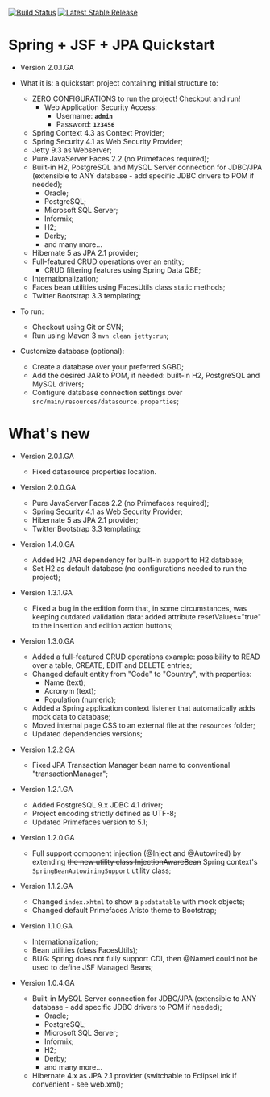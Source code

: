 [![Build Status](https://travis-ci.org/michelrisucci/spring-jsf-jpa-quickstart.svg?branch=master)](https://travis-ci.org/michelrisucci/spring-jsf-jpa-quickstart) [![Latest Stable Release](https://img.shields.io/badge/stable-2.0.1.GA-blue.svg)](https://github.com/michelrisucci/spring-jsf-jpa-quickstart/releases/tag/2.0.1.GA)

Spring + JSF + JPA Quickstart
=============================

- Version 2.0.1.GA

- What it is: a quickstart project containing initial structure to:
  - ZERO CONFIGURATIONS to run the project! Checkout and run!
    - Web Application Security Access:
      - Username: **`admin`**
      - Password: **`123456`**
  - Spring Context 4.3 as Context Provider;
  - Spring Security 4.1 as Web Security Provider;
  - Jetty 9.3 as Webserver;
  - Pure JavaServer Faces 2.2 (no Primefaces required);
  - Built-in H2, PostgreSQL and MySQL Server connection for JDBC/JPA (extensible to ANY database - add specific JDBC drivers to POM if needed);
    - Oracle;
    - PostgreSQL;
    - Microsoft SQL Server;
    - Informix;
    - H2;
    - Derby;
    - and many more...
  - Hibernate 5 as JPA 2.1 provider;
  - Full-featured CRUD operations over an entity;
    - CRUD filtering features using Spring Data QBE;
  - Internationalization;
  - Faces bean utilities using FacesUtils class static methods;
  - Twitter Bootstrap 3.3 templating;

- To run:
  - Checkout using Git or SVN;
  - Run using Maven 3 `mvn clean jetty:run`;

- Customize database (optional):
  - Create a database over your preferred SGBD;
  - Add the desired JAR to POM, if needed: built-in H2, PostgreSQL and MySQL drivers;
  - Configure database connection settings over `src/main/resources/datasource.properties`;

What's new
=============================

- Version 2.0.1.GA
  - Fixed datasource properties location.

- Version 2.0.0.GA
  - Pure JavaServer Faces 2.2 (no Primefaces required);
  - Spring Security 4.1 as Web Security Provider;
  - Hibernate 5 as JPA 2.1 provider;
  - Twitter Bootstrap 3.3 templating;

- Version 1.4.0.GA
  - Added H2 JAR dependency for built-in support to H2 database;
  - Set H2 as default database (no configurations needed to run the project);

- Version 1.3.1.GA
  - Fixed a bug in the edition form that, in some circumstances, was keeping outdated validation data: added attribute resetValues="true" to the insertion and edition action buttons;

- Version 1.3.0.GA
  - Added a full-featured CRUD operations example: possibility to READ over a table, CREATE, EDIT and DELETE entries;
  - Changed default entity from "Code" to "Country", with properties:
    - Name (text);
    - Acronym (text);
    - Population (numeric);
  - Added a Spring application context listener that automatically adds mock data to database;
  - Moved internal page CSS to an external file at the `resources` folder;
  - Updated dependencies versions;

- Version 1.2.2.GA
  - Fixed JPA Transaction Manager bean name to conventional "transactionManager";

- Version 1.2.1.GA
  - Added PostgreSQL 9.x JDBC 4.1 driver;
  - Project encoding strictly defined as UTF-8;
  - Updated Primefaces version to 5.1;

- Version 1.2.0.GA
  - Full support component injection (@Inject and @Autowired) by extending <del>the new utility class InjectionAwareBean</del> Spring context's `SpringBeanAutowiringSupport` utility class; 

- Version 1.1.2.GA
  - Changed `index.xhtml` to show a `p:datatable` with mock objects;
  - Changed default Primefaces Aristo theme to Bootstrap;

- Version 1.1.0.GA
  - Internationalization;
  - Bean utilities (class FacesUtils);
  - BUG: Spring does not fully support CDI, then @Named could not be used to define JSF Managed Beans;

- Version 1.0.4.GA
  - Built-in MySQL Server connection for JDBC/JPA (extensible to ANY database - add specific JDBC drivers to POM if needed);
    - Oracle;
    - PostgreSQL;
    - Microsoft SQL Server;
    - Informix;
    - H2;
    - Derby;
    - and many more...
  - Hibernate 4.x as JPA 2.1 provider (switchable to EclipseLink if convenient - see web.xml);
